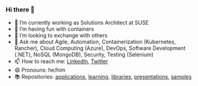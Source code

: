 ### Hi there 👋

- 🔭 I’m currently working as Solutions Architect at SUSE
- 🌱 I’m having fun with containers
- 👯 I’m looking to exchange with others
- 💬 Ask me about Agile, Automation, Containerization (Kubernetes, Rancher), Cloud Computing (Azure), DevOps, Software Development (.NET), NoSQL (MongoDB), Security, Testing (Selenium)
- 📫 How to reach me: [LinkedIn](https://www.linkedin.com/in/berthomas/), [Twitter](https://twitter.com/devprofr)
- 😄 Pronouns: he/him
- 📚 Repositories: [applications](docs/applications.md), [learning](docs/learning.md), [libraries](docs/libraries.md), [presentations](docs/presentations.md), [samples](docs/samples.md)
